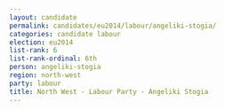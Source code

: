 ```yaml
---
layout: candidate
permalink: candidates/eu2014/labour/angeliki-stogia/
categories: candidate labour
election: eu2014
list-rank: 6
list-rank-ordinal: 6th
person: angeliki-stogia
region: north-west
party: labour
title: North West - Labour Party - Angeliki Stogia
---
```

